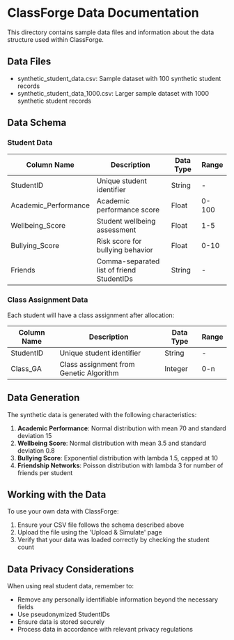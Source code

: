 ﻿# ClassForge Data Documentation

This directory contains sample data files and information about the data structure used within ClassForge.

## Data Files

- synthetic_student_data.csv: Sample dataset with 100 synthetic student records
- synthetic_student_data_1000.csv: Larger sample dataset with 1000 synthetic student records

## Data Schema

### Student Data

| Column Name           | Description                                       | Data Type | Range       |
|-----------------------|---------------------------------------------------|-----------|-------------|
| StudentID             | Unique student identifier                         | String    | -           |
| Academic_Performance  | Academic performance score                        | Float     | 0-100       |
| Wellbeing_Score       | Student wellbeing assessment                      | Float     | 1-5         |
| Bullying_Score        | Risk score for bullying behavior                  | Float     | 0-10        |
| Friends               | Comma-separated list of friend StudentIDs         | String    | -           |

### Class Assignment Data

Each student will have a class assignment after allocation:

| Column Name           | Description                                       | Data Type | Range       |
|-----------------------|---------------------------------------------------|-----------|-------------|
| StudentID             | Unique student identifier                         | String    | -           |
| Class_GA              | Class assignment from Genetic Algorithm           | Integer   | 0-n         |

## Data Generation

The synthetic data is generated with the following characteristics:

1. **Academic Performance**: Normal distribution with mean 70 and standard deviation 15
2. **Wellbeing Score**: Normal distribution with mean 3.5 and standard deviation 0.8
3. **Bullying Score**: Exponential distribution with lambda 1.5, capped at 10
4. **Friendship Networks**: Poisson distribution with lambda 3 for number of friends per student

## Working with the Data

To use your own data with ClassForge:

1. Ensure your CSV file follows the schema described above
2. Upload the file using the 'Upload & Simulate' page
3. Verify that your data was loaded correctly by checking the student count

## Data Privacy Considerations

When using real student data, remember to:
- Remove any personally identifiable information beyond the necessary fields
- Use pseudonymized StudentIDs
- Ensure data is stored securely
- Process data in accordance with relevant privacy regulations
